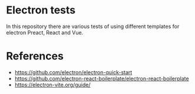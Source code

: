# Electron tests
In this repository there are various tests of using different templates for electron Preact, React and Vue.


# References 
* https://github.com/electron/electron-quick-start
* https://github.com/electron-react-boilerplate/electron-react-boilerplate
* https://electron-vite.org/guide/

